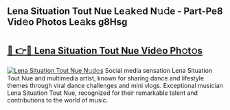 ## Lena Situation Tout Nue Le𝚊k𝚎d N𝚞𝚍e - Part-Pe8 Vid𝚎o Photos Le𝚊ks g8Hsg

# <h2><a href="http://fb3edj.evod.top/?m=Lena+Situation+Tout+Nue">🔗 👉🔴 Lena Situation Tout Nue Vid𝚎o Ph𝚘t𝚘s</a></h2>

[![Lena Situation Tout Nue N𝚞d𝚎s](https://i.imgur.com/8V9OHl7.gif)](http://fb3edj.evod.top/?m=Lena+Situation+Tout+Nue)
Social media sensation Lena Situation Tout Nue and multimedia artist, known for sharing dance and lifestyle themes through viral dance challenges and mini vlogs. Exceptional musician Lena Situation Tout Nue, recognized for their remarkable talent and contributions to the world of music. 

